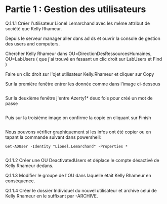 # Partie 1 : Gestion des utilisateurs

Q.1.1.1 Créer l'utilisateur Lionel Lemarchand avec les même attribut de société que Kelly Rhameur.

Depuis le serveur manager aller dans ad ds et ouvrir la console de gestion des users and computers.

Chercher Kelly Rhameur dans OU=DirectionDesRessourcesHumaines, OU=LabUsers ( que j'ai trouvé en fesaant un clic droit sur LabUsers et Find )

Faire un clic droit sur l'ojet utilisateur Kelly.Rhameur et cliquer sur Copy

Sur la première fenêtre entrer les donnée comme dans l'image ci-dessous

![]()

Sur la deuxième fenêtre j'entre Azerty1* deux fois pour créé un mot de passe

![]()

Puis sur la troisième image on confirme la copie en cliquant sur Finish

![]()

Nous pouvons vérifier graphiquement si les infos ont été copier ou en tapant la commande suivant dans powershell:

`Get-ADUser -Identity "Lionel.Lemarchand" -Properties *`

![]()


Q.1.1.2 Créer une OU DeactivatedUsers et déplace le compte désactivé de Kelly Rhameur dedans.

Q.1.1.3 Modifier le groupe de l'OU dans laquelle était Kelly Rhameur en conséquence.

Q.1.1.4 Créer le dossier Individuel du nouvel utilisateur et archive celui de Kelly Rhameur en le suffixant par -ARCHIVE.
